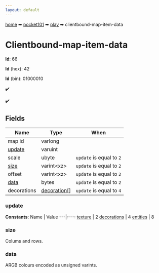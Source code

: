 ```yaml
---
layout: default
---
```


[home](/) ➡ [pocket101](/protocol/pocket101) ➡ [play](/protocol/pocket101/play) ➡ clientbound-map-item-data

# Clientbound-map-item-data

**Id**: 66

**Id** (hex): 42

**Id** (bin): 01000010

✔️

✔️

## Fields

Name | Type | When
---|---|:---:
map id | varlong | 
[update](#update) | varuint | 
scale | ubyte | <code>update</code> is equal to <code>2 |  | update</code> is equal to <code>4</code>
[size](#size) | varint&lt;xz&gt; | <code>update</code> is equal to <code>2</code>
offset | varint&lt;xz&gt; | <code>update</code> is equal to <code>2</code>
[data](#data) | bytes | <code>update</code> is equal to <code>2</code>
decorations | [decoration](/protocol/pocket101/types/decoration)[] | <code>update</code> is equal to <code>4</code>

### update

**Constants**:
Name | Value
---|:---:
[texture](update_texture) | 2
[decorations](update_decorations) | 4
[entities](update_entities) | 8

### size

Colums and rows.

### data

ARGB colours encoded as unsigned varints.

